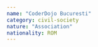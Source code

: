 ```yaml
---
name: "CoderDojo Bucuresti"
category: civil-society
nature: "Association"
nationality: ROM
---
```

    